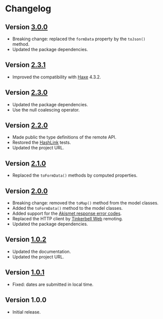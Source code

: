 # Changelog

## Version [3.0.0](https://github.com/cedx/akismet.hx/compare/v2.3.1...v3.0.0)
- Breaking change: replaced the `formData` property by the `toJson()` method.
- Updated the package dependencies.

## Version [2.3.1](https://github.com/cedx/akismet.hx/compare/v2.3.0...v2.3.1)
- Improved the compatibility with [Haxe](https://haxe.org) 4.3.2.

## Version [2.3.0](https://github.com/cedx/akismet.hx/compare/v2.2.0...v2.3.0)
- Updated the package dependencies.
- Use the null coalescing operator.

## Version [2.2.0](https://github.com/cedx/akismet.hx/compare/v2.1.0...v2.2.0)
- Made public the type definitions of the remote API.
- Restored the [HashLink](https://hashlink.haxe.org) tests.
- Updated the project URL.

## Version [2.1.0](https://github.com/cedx/akismet.hx/compare/v2.0.0...v2.1.0)
- Replaced the `toFormData()` methods by computed properties.

## Version [2.0.0](https://github.com/cedx/akismet.hx/compare/v1.0.2...v2.0.0)
- Breaking change: removed the `toMap()` method from the model classes.
- Added the `toFormData()` method to the model classes.
- Added support for the [Akismet response error codes](https://akismet.com/developers/errors).
- Replaced the HTTP client by [Tinkerbell Web](https://haxetink.github.io/tink_web) remoting.
- Updated the package dependencies.

## Version [1.0.2](https://github.com/cedx/akismet.hx/compare/v1.0.1...v1.0.2)
- Updated the documentation.
- Updated the project URL.

## Version [1.0.1](https://github.com/cedx/akismet.hx/compare/v1.0.0...v1.0.1)
- Fixed: dates are submitted in local time.

## Version 1.0.0
- Initial release.
